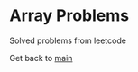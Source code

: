 # Array Problems

Solved problems from leetcode

Get back to [main](https://github.com/alexpetrovan2001/LeetCodeProblems/tree/main)
